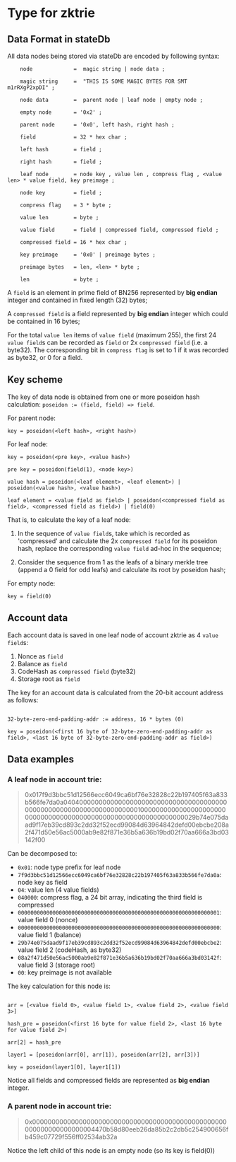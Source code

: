 # Type for zktrie

## Data Format in stateDb

All data nodes being stored via stateDb are encoded by following syntax:

``` EBNF
    node             =  magic string | node data ;

    magic string     =  "THIS IS SOME MAGIC BYTES FOR SMT m1rRXgP2xpDI" ;

    node data        =  parent node | leaf node | empty node ;

    empty node       = '0x2' ;

    parent node      = '0x0', left hash, right hash ;

    field            = 32 * hex char ;

    left hash        = field ;

    right hash       = field ;

    leaf node        = node key , value len , compress flag , <value len> * value field, key preimage ;

    node key         = field ;

    compress flag    = 3 * byte ;

    value len        = byte ;

    value field      = field | compressed field, compressed field ;

    compressed field = 16 * hex char ;

    key preimage     = '0x0' | preimage bytes ;

    preimage bytes   = len, <len> * byte ;

    len              = byte ;
```

A `field` is an element in prime field of BN256 represented by **big endian** integer and contained in fixed length (32) bytes;

A `compressed field` is a field represented by **big endian** integer which could be contained in 16 bytes;

For the total `value len` items of `value field` (maximum 255), the first 24 `value field`s can be recorded as `field` or 2x `compressed field` (i.e. a byte32). The corresponding bit in `compress flag` is set to 1 if it was recorded as byte32, or 0 for a field.

## Key scheme

The key of data node is obtained from one or more poseidon hash calculation: `poseidon := (field, field) => field`.

For parent node:

```
key = poseidon(<left hash>, <right hash>)
```

For leaf node:

```
key = poseidon(<pre key>, <value hash>)

pre key = poseidon(field(1), <node key>)

value hash = poseidon(<leaf element>, <leaf element>) | poseidon(<value hash>, <value hash>)

leaf element = <value field as field> | poseidon(<compressed field as field>, <compressed field as field>) | field(0)

```

That is, to calculate the key of a leaf node:

1. In the sequence of `value field`s, take which is recorded as 'compressed' and calculate the 2x `compressed field` for its poseidon hash, replace the corresponding `value field` ad-hoc in the sequence;

2. Consider the sequence from 1 as the leafs of a binary merkle tree (append a 0 field for odd leafs) and calculate its root by poseidon hash;

For empty node:

```
key = field(0)
```

## Account data

Each account data is saved in one leaf node of account zktrie as 4 `value field`s:

1. Nonce as `field`
2. Balance as `field`
3. CodeHash as `compressed field` (byte32)
4. Storage root as `field`

The key for an account data is calculated from the 20-bit account address as follows:

```

32-byte-zero-end-padding-addr := address, 16 * bytes (0)

key = poseidon(<first 16 byte of 32-byte-zero-end-padding-addr as field>, <last 16 byte of 32-byte-zero-end-padding-addr as field>)

```

## Data examples

### A leaf node in account trie:

> 0x017f9d3bbc51d12566ecc6049ca6bf76e32828c22b197405f63a833b566fe7da0a040400000000000000000000000000000000000000000000000000000000000000000001000000000000000000000000000000000000000000000000000000000000000029b74e075daad9f17eb39cd893c2dd32f52ecd99084d63964842defd00ebcbe208a2f471d50e56ac5000ab9e82f871e36b5a636b19bd02f70aa666a3bd03142f00

Can be decomposed to:

+ `0x01`: node type prefix for leaf node
+ `7f9d3bbc51d12566ecc6049ca6bf76e32828c22b197405f63a833b566fe7da0a`: node key as field
+ `04`: value len (4 value fields)
+ `040000`: compress flag, a 24 bit array, indicating the third field is compressed
+ `0000000000000000000000000000000000000000000000000000000000000001`: value field 0 (nonce)
+ `0000000000000000000000000000000000000000000000000000000000000000`: value field 1 (balance)
+ `29b74e075daad9f17eb39cd893c2dd32f52ecd99084d63964842defd00ebcbe2`: value field 2 (codeHash, as byte32)
+ `08a2f471d50e56ac5000ab9e82f871e36b5a636b19bd02f70aa666a3bd03142f`: value field 3 (storage root)
+ `00`: key preimage is not available

The key calculation for this node is:

```

arr = [<value field 0>, <value field 1>, <value field 2>, <value field 3>]

hash_pre = poseidon(<first 16 byte for value field 2>, <last 16 byte for value field 2>)

arr[2] = hash_pre

layer1 = [poseidon(arr[0], arr[1]), poseidon(arr[2], arr[3])]

key = poseidon(layer1[0], layer1[1])

```

Notice all fields and compressed fields are represented as **big endian** integer.

### A parent node in account trie:

> 0x00000000000000000000000000000000000000000000000000000000000000000004470b58d80eeb26da85b2c2db5c254900656fb459c07729f556ff02534ab32a

Notice the left child of this node is an empty node (so its key is field(0))
